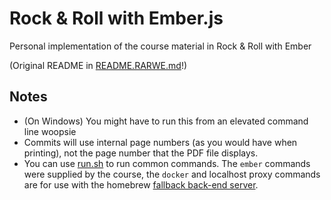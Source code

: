 # Rock & Roll with Ember.js

Personal implementation of the course material in Rock & Roll with Ember

(Original README in [README.RARWE.md](README.RARWE.md)!)


## Notes

- (On Windows) You might have to run this from an elevated command line woopsie
- Commits will use internal page numbers (as you would have when printing), not the page number that the PDF file displays.
- You can use [run.sh](run.sh) to run common commands. The `ember` commands were supplied by the course, the `docker` and localhost proxy commands are for use with the homebrew [fallback back-end server](https://github.com/Denperidge/rarwe-backend).

